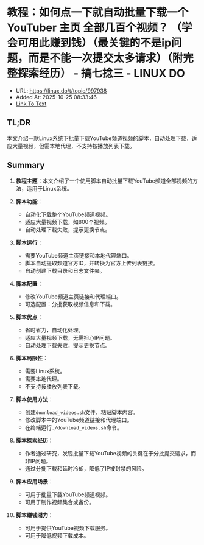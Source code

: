 # 教程：如何点一下就自动批量下载一个 YouTuber 主页 全部几百个视频？ （学会可用此赚到钱）（最关键的不是ip问题，而是不能一次提交太多请求）（附完整探索经历） - 搞七捻三 - LINUX DO
- URL: https://linux.do/t/topic/997938
- Added At: 2025-10-25 08:33:46
- [Link To Text](2025-10-25-教程：如何点一下就自动批量下载一个-youtuber-主页-全部几百...历）---搞七捻三---linux-do_bb53039f_raw.md)

## TL;DR
本文介绍一款Linux系统下批量下载YouTube频道视频的脚本，自动处理下载，适应大量视频，但需本地代理，不支持按播放列表下载。

## Summary
1. **教程主题**：本文介绍了一个使用脚本自动批量下载YouTube频道全部视频的方法，适用于Linux系统。

2. **脚本功能**：
   - 自动化下载整个YouTube频道视频。
   - 适应大量视频下载，如800个视频。
   - 自动处理下载失败，提示更换节点。

3. **脚本运行**：
   - 需要YouTube频道主页链接和本地代理端口。
   - 脚本自动提取频道官方ID，并转换为官方上传列表链接。
   - 自动创建下载目录和日志文件夹。

4. **脚本配置**：
   - 修改YouTube频道主页链接和代理端口。
   - 可选配置：分批获取视频信息和下载。

5. **脚本优点**：
   - 省时省力，自动化处理。
   - 适应大量视频下载，无需担心IP问题。
   - 自动处理下载失败，提示更换节点。

6. **脚本局限性**：
   - 需要Linux系统。
   - 需要本地代理。
   - 不支持按播放列表下载。

7. **脚本使用方法**：
   - 创建`download_videos.sh`文件，粘贴脚本内容。
   - 修改脚本中的YouTube频道链接和代理端口。
   - 在终端运行`./download_videos.sh`命令。

8. **脚本探索经历**：
   - 作者通过研究，发现批量下载YouTube视频的关键在于分批提交请求，而非IP问题。
   - 通过分批下载和延时冷却，降低了IP被封禁的风险。

9. **脚本应用场景**：
   - 可用于批量下载YouTube频道视频。
   - 可用于制作视频集合或备份。

10. **脚本赚钱潜力**：
    - 可用于提供YouTube视频下载服务。
    - 可用于降低视频下载成本。
